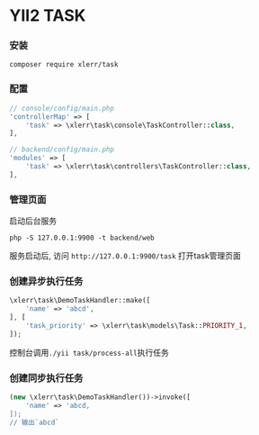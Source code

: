 YII2 TASK
===========

### 安装

```shell
composer require xlerr/task
```

### 配置

```php
// console/config/main.php
'controllerMap' => [
    'task' => \xlerr\task\console\TaskController::class,
],

// backend/config/main.php
'modules' => [
    'task' => \xlerr\task\controllers\TaskController::class,
],
```

### 管理页面

启动后台服务
```shell
php -S 127.0.0.1:9900 -t backend/web
```

服务启动后, 访问 `http://127.0.0.1:9900/task` 打开task管理页面


### 创建异步执行任务

```php
\xlerr\task\DemoTaskHandler::make([
    'name' => 'abcd',
], [
    'task_priority' => \xlerr\task\models\Task::PRIORITY_1,
]);
```

控制台调用`./yii task/process-all`执行任务

### 创建同步执行任务

```php
(new \xlerr\task\DemoTaskHandler())->invoke([
    'name' => 'abcd,
]);
// 输出`abcd`
```

